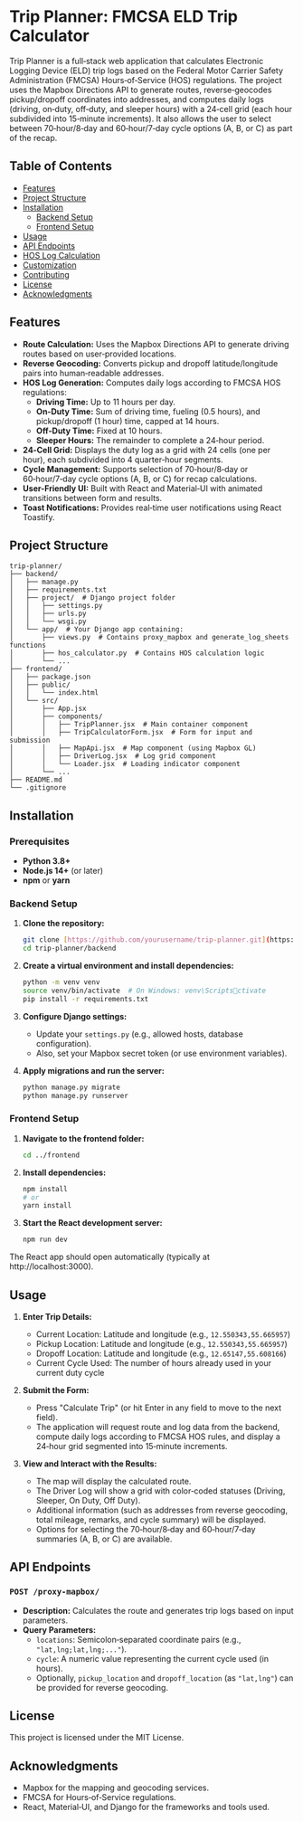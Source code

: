 # Trip Planner: FMCSA ELD Trip Calculator

Trip Planner is a full‑stack web application that calculates Electronic Logging Device (ELD) trip logs based on the Federal Motor Carrier Safety Administration (FMCSA) Hours‑of‑Service (HOS) regulations. The project uses the Mapbox Directions API to generate routes, reverse‑geocodes pickup/dropoff coordinates into addresses, and computes daily logs (driving, on‑duty, off‑duty, and sleeper hours) with a 24‑cell grid (each hour subdivided into 15‑minute increments). It also allows the user to select between 70‑hour/8‑day and 60‑hour/7‑day cycle options (A, B, or C) as part of the recap.

## Table of Contents

- [Features](#features)
- [Project Structure](#project-structure)
- [Installation](#installation)
  - [Backend Setup](#backend-setup)
  - [Frontend Setup](#frontend-setup)
- [Usage](#usage)
- [API Endpoints](#api-endpoints)
- [HOS Log Calculation](#hos-log-calculation)
- [Customization](#customization)
- [Contributing](#contributing)
- [License](#license)
- [Acknowledgments](#acknowledgments)

## Features

- **Route Calculation:** Uses the Mapbox Directions API to generate driving routes based on user‑provided locations.
- **Reverse Geocoding:** Converts pickup and dropoff latitude/longitude pairs into human‑readable addresses.
- **HOS Log Generation:** Computes daily logs according to FMCSA HOS regulations:
  - **Driving Time:** Up to 11 hours per day.
  - **On‑Duty Time:** Sum of driving time, fueling (0.5 hours), and pickup/dropoff (1 hour) time, capped at 14 hours.
  - **Off‑Duty Time:** Fixed at 10 hours.
  - **Sleeper Hours:** The remainder to complete a 24‑hour period.
- **24‑Cell Grid:** Displays the duty log as a grid with 24 cells (one per hour), each subdivided into 4 quarter‑hour segments.
- **Cycle Management:** Supports selection of 70‑hour/8‑day or 60‑hour/7‑day cycle options (A, B, or C) for recap calculations.
- **User-Friendly UI:** Built with React and Material‑UI with animated transitions between form and results.
- **Toast Notifications:** Provides real‑time user notifications using React Toastify.

## Project Structure

```
trip-planner/
├── backend/
│   ├── manage.py
│   ├── requirements.txt
│   ├── project/  # Django project folder
│   │   ├── settings.py
│   │   ├── urls.py
│   │   └── wsgi.py
│   └── app/  # Your Django app containing:
│       ├── views.py  # Contains proxy_mapbox and generate_log_sheets functions
│       ├── hos_calculator.py  # Contains HOS calculation logic
│       └── ...
├── frontend/
│   ├── package.json
│   ├── public/
│   │   └── index.html
│   └── src/
│       ├── App.jsx
│       ├── components/
│       │   ├── TripPlanner.jsx  # Main container component
│       │   ├── TripCalculatorForm.jsx  # Form for input and submission
│       │   ├── MapApi.jsx  # Map component (using Mapbox GL)
│       │   ├── DriverLog.jsx  # Log grid component
│       │   └── Loader.jsx  # Loading indicator component
│       └── ...
├── README.md
└── .gitignore
```

## Installation

### Prerequisites

- **Python 3.8+**
- **Node.js 14+** (or later)
- **npm** or **yarn**

### Backend Setup

1. **Clone the repository:**

   ```bash
   git clone [https://github.com/yourusername/trip-planner.git](https://github.com/LM-Fighter-10/TripPlanner)
   cd trip-planner/backend
   ```

2. **Create a virtual environment and install dependencies:**

   ```bash
   python -m venv venv
   source venv/bin/activate  # On Windows: venv\Scriptsctivate
   pip install -r requirements.txt
   ```

3. **Configure Django settings:**

   - Update your `settings.py` (e.g., allowed hosts, database configuration).
   - Also, set your Mapbox secret token (or use environment variables).

4. **Apply migrations and run the server:**

   ```bash
   python manage.py migrate
   python manage.py runserver
   ```

### Frontend Setup

1. **Navigate to the frontend folder:**

   ```bash
   cd ../frontend
   ```

2. **Install dependencies:**

   ```bash
   npm install
   # or
   yarn install
   ```

3. **Start the React development server:**

   ```bash
   npm run dev
   ```

The React app should open automatically (typically at http://localhost:3000).

## Usage

1. **Enter Trip Details:**
   - Current Location: Latitude and longitude (e.g., `12.550343,55.665957`)
   - Pickup Location: Latitude and longitude (e.g., `12.550343,55.665957`)
   - Dropoff Location: Latitude and longitude (e.g., `12.65147,55.608166`)
   - Current Cycle Used: The number of hours already used in your current duty cycle

2. **Submit the Form:**

   - Press "Calculate Trip" (or hit Enter in any field to move to the next field).
   - The application will request route and log data from the backend, compute daily logs according to FMCSA HOS rules, and display a 24‑hour grid segmented into 15‑minute increments.

3. **View and Interact with the Results:**

   - The map will display the calculated route.
   - The Driver Log will show a grid with color‑coded statuses (Driving, Sleeper, On Duty, Off Duty).
   - Additional information (such as addresses from reverse geocoding, total mileage, remarks, and cycle summary) will be displayed.
   - Options for selecting the 70‑hour/8‑day and 60‑hour/7‑day summaries (A, B, or C) are available.

## API Endpoints

### `POST /proxy-mapbox/`

- **Description:** Calculates the route and generates trip logs based on input parameters.
- **Query Parameters:** 
  - `locations`: Semicolon‑separated coordinate pairs (e.g., `"lat,lng;lat,lng;..."`).
  - `cycle`: A numeric value representing the current cycle used (in hours).
  - Optionally, `pickup_location` and `dropoff_location` (as `"lat,lng"`) can be provided for reverse geocoding.

## License

This project is licensed under the MIT License.

## Acknowledgments

- Mapbox for the mapping and geocoding services.
- FMCSA for Hours‑of‑Service regulations.
- React, Material‑UI, and Django for the frameworks and tools used.
